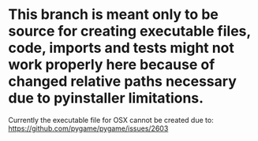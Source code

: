 # This branch is meant only to be source for creating executable files, code, imports and tests might not work properly here because of changed relative paths necessary due to pyinstaller limitations.
Currently the executable file for OSX cannot be created due to: https://github.com/pygame/pygame/issues/2603
